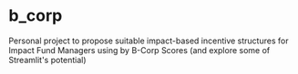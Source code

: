 # b_corp
Personal project to propose suitable impact-based incentive structures for Impact Fund Managers using by B-Corp Scores (and explore some of Streamlit's potential)
